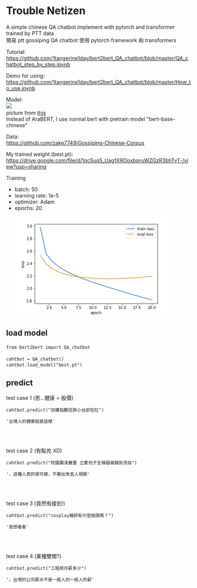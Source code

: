 # Trouble Netizen
A simple chinese QA chatbot implement with pytorch and transformer trained by PTT data <br>
簡易 ptt gossiping QA chatbot 使用 pytorch framework 和 transformers

Tutorial: <br>
https://github.com/1tangerine1day/bert2bert_QA_chatbot/blob/master/QA_chatbot_step_by_step.ipynb <br>

Demo for using: <br>
https://github.com/1tangerine1day/bert2bert_QA_chatbot/blob/master/How_to_use.ipynb <br>

Model: <br>
![](https://www.researchgate.net/profile/Tarek-Naous/publication/349868790/figure/fig2/AS:998754173857792@1615132959673/Architecture-of-the-proposed-BERT2BERT-model-initialized-with-AraBERT-checkpoints-for.png)<br>
picture from [this](https://www.researchgate.net/figure/Architecture-of-the-proposed-BERT2BERT-model-initialized-with-AraBERT-checkpoints-for_fig2_349868790)<br>
Instead of AraBERT, I use normal bert with pretrain model "bert-base-chinese"



Data: <br>
https://github.com/zake7749/Gossiping-Chinese-Corpus <br>

My trained weight (best.pt): <br>
https://drive.google.com/file/d/1qc5uq5_Uag1XROoxbpruWZGzR3bhTyT-/view?usp=sharing <br>

Training
* batch: 50
* learning rate: 1e-5
* optimizer: Adam
* epochs: 20 <br>
![](https://github.com/1tangerine1day/bert2bert_QA_chatbot/blob/master/loss.png)

## load model

```
from bert2bert import QA_chatbot

cahtbot = QA_chatbot()
cahtbot.load_model("best.pt")
```

## predict

test case 1 (恩...健康 = 股價)
```
cahtbot.predict("加權指數狂跌小台卻狂拉")
```
```
'台灣人的健康就是這樣'
```
<br>
<br>

test case 2 (有點兇 XD)
```
cahtbot.predict("校園霸凌嚴重 立委兒子生殖器被踹到流血")
```
```
'，這種人真的很可憐，不要出來丟人現眼'
```
<br>
<br>

test case 3 (竟然有接到!)
```
cahtbot.predict("cosplay機師有什麼搞頭嗎？")
```
```
'我想看看'
```

<br>
<br>

test case 4 (某種雙關?)
```
cahtbot.predict("工程師月薪多少")
```
```
'，台灣的公司薪水不是一般人的一般人的薪'
```
